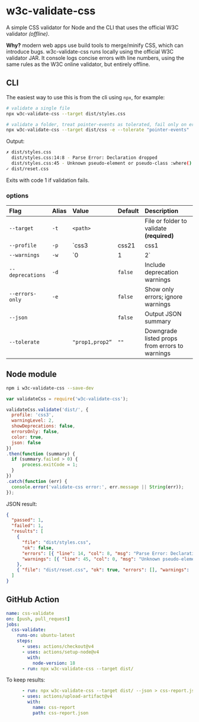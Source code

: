 # w3c-validate-css

A simple CSS validator for Node and the CLI that uses the official W3C validator _(offline)_.

**Why?** modern web apps use build tools to merge/minify CSS, which can introduce bugs. w3c-validate-css runs locally using the official W3C validator JAR. It console logs concise errors with line numbers, using the same rules as the W3C online validator, but entirely offline.

## CLI

The easiest way to use this is from the cli using `npx`, for example:

```bash
# validate a single file
npx w3c-validate-css --target dist/styles.css

# validate a folder, treat pointer-events as tolerated, fail only on errors
npx w3c-validate-css --target dist/css -e --tolerate "pointer-events"
```

Output:

```bash
✗ dist/styles.css
  dist/styles.css:14:8 - Parse Error: Declaration dropped
  dist/styles.css:45 - Unknown pseudo-element or pseudo-class :where()
✓ dist/reset.css
```

Exits with code 1 if validation fails.

### options

Flag             | Alias | Value                        | Default | Description
:----------------|:------|:-----------------------------|:--------|:--------------------------------------------------
`--target`       | `-t`  | `<path>`                     |         | File or folder to validate **(required)**
`--profile`      | `-p`  | `css3|css21|css1|svg|mobile` | `css3`  | Validation profile (`svg` allows `pointer-events`)
`--warnings`     | `-w`  | `0|1|2`                      | `2`     | Warning level: `0` none, `1` normal, `2` all
`--deprecations` | `-d`  |                              | `false` | Include deprecation warnings
`--errors-only`  | `-e`  |                              | `false` | Show only errors; ignore warnings
`--json`         |       |                              | `false` | Output JSON summary
`--tolerate`     |       | `"prop1,prop2“`              | `""`    | Downgrade listed props from errors to warnings

## Node module

```bash
npm i w3c-validate-css --save-dev
```

```js
var validateCss = require('w3c-validate-css');

validateCss.validate('dist/', {
  profile: 'css3',
  warningLevel: 2,
  showDeprecations: false,
  errorsOnly: false,
  color: true,
  json: false
})
.then(function (summary) {
  if (summary.failed > 0) {
      process.exitCode = 1;
  }
})
.catch(function (err) {
  console.error('validate-css error:', err.message || String(err));
});
```

JSON result:

```json
{
  "passed": 1,
  "failed": 1,
  "results": [
    {
      "file": "dist/styles.css",
      "ok": false,
      "errors": [{ "line": 14, "col": 8, "msg": "Parse Error: Declaration dropped" }],
      "warnings": [{ "line": 45, "col": 0, "msg": "Unknown pseudo-element or pseudo-class :where()" }]
    },
    { "file": "dist/reset.css", "ok": true, "errors": [], "warnings": [] }
  ]
}
```

## GitHub Action

```yaml
name: css-validate
on: [push, pull_request]
jobs:
  css-validate:
    runs-on: ubuntu-latest
    steps:
      - uses: actions/checkout@v4
      - uses: actions/setup-node@v4
        with:
          node-version: 18
      - run: npx w3c-validate-css --target dist/
```

To keep results:

```yaml
      - run: npx w3c-validate-css --target dist/ --json > css-report.json
      - uses: actions/upload-artifact@v4
        with:
          name: css-report
          path: css-report.json
```